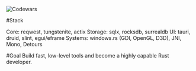 ![Codewars](https://github.r2v.ch/codewars?user=SanseLGUH)

#Stack

Core: reqwest, tungstenite, actix
Storage: sqlx, rocksdb, surrealdb
UI: tauri, druid, slint, egui/eframe
Systems: windows.rs (GDI, OpenGL, D3D), JNI, Mono, Detours

#Goal
Build fast, low-level tools and become a highly capable Rust developer.
